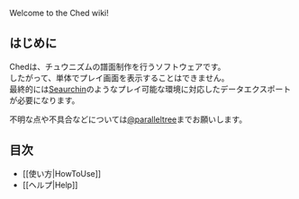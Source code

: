 Welcome to the Ched wiki!

## はじめに
Chedは、チュウニズムの譜面制作を行うソフトウェアです。  
したがって、単体でプレイ画面を表示することはできません。  
最終的には[Seaurchin](https://seaurchin.kb10uy.org)のようなプレイ可能な環境に対応したデータエクスポートが必要になります。  

不明な点や不具合などについては[@paralleltree](https://twitter.com/paralleltree)までお願いします。  

## 目次
  * [[使い方|HowToUse]]
  * [[ヘルプ|Help]]
